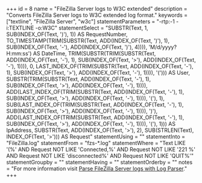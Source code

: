 +++
id = 8
name = "FileZilla Server logs to W3C extended"
description = "Converts FileZilla Server logs to W3C extended log format."
keywords = ["textline", "FileZilla Server", "w3c"]
statementParameters = "-rtp:-1 -i:TEXTLINE -o:W3C"
statementSelect = "SUBSTR(Text, 1, SUB(INDEX_OF(Text, ')'), 1)) AS RequestNumber, TO_TIMESTAMP(TRIM(SUBSTR(Text, ADD(INDEX_OF(Text, ')'), 1), SUB(INDEX_OF(Text, '-'), ADD(INDEX_OF(Text, ')'), 4)))), 'M/d/yyyy?H:mm:ss') AS DateTime, TRIM(SUBSTR(TRIM(SUBSTR(Text, ADD(INDEX_OF(Text, '-'), 1), SUB(INDEX_OF(Text, '>'), ADD(INDEX_OF(Text, '-'), 1)))), 0, LAST_INDEX_OF(TRIM(SUBSTR(Text, ADD(INDEX_OF(Text, '-'), 1), SUB(INDEX_OF(Text, '>'), ADD(INDEX_OF(Text, '-'), 1)))), '('))) AS User, SUBSTR(TRIM(SUBSTR(Text, ADD(INDEX_OF(Text, '-'), 1), SUB(INDEX_OF(Text, '>'), ADD(INDEX_OF(Text, '-'), 1)))), ADD(LAST_INDEX_OF(TRIM(SUBSTR(Text, ADD(INDEX_OF(Text, '-'), 1), SUB(INDEX_OF(Text, '>'), ADD(INDEX_OF(Text, '-'), 1)))), '('), 1), SUB(LAST_INDEX_OF(TRIM(SUBSTR(Text, ADD(INDEX_OF(Text, '-'), 1), SUB(INDEX_OF(Text, '>'), ADD(INDEX_OF(Text, '-'), 1)))), ')'), ADD(LAST_INDEX_OF(TRIM(SUBSTR(Text, ADD(INDEX_OF(Text, '-'), 1), SUB(INDEX_OF(Text, '>'), ADD(INDEX_OF(Text, '-'), 1)))), '('), 1))) AS IpAddress, SUBSTR(Text, ADD(INDEX_OF(Text, '>'), 2), SUB(STRLEN(Text), INDEX_OF(Text, '>'))) AS Request"
statementUsing = ""
statementInto = "FileZilla.log"
statementFrom = "fzs-*.log"
statementWhere = "Text LIKE '(%' AND Request NOT LIKE 'Connected,%' AND Request NOT LIKE '221 %' AND Request NOT LIKE 'disconnected%' AND Request NOT LIKE 'QUIT%'"
statementGroupby = ""
statementHaving = ""
statementOrderby = ""
notes = "For more information visit <a href="http://strivinglife.com/words/post/Parse-FileZilla-Server-logs-with-Log-Parser.aspx">Parse FileZilla Server logs with Log Parser</a>."
+++

